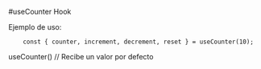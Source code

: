#useCounter Hook

Ejemplo de uso:
```
    const { counter, increment, decrement, reset } = useCounter(10);
```

useCounter() // Recibe un valor por defecto